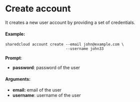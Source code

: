 # Create account

It creates a new user account by providing a set of credentials.

#### Example:

```
sharedcloud account create --email john@example.com \
                           --username john33
```

**Prompt**:

* **password**: password of the user

#### Arguments:

* **email:** email of the user
* **username**: username of the user

